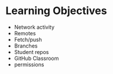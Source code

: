 # Learning Objectives

* Network activity
* Remotes
* Fetch/push
* Branches
* Student repos
* GitHub Classroom
* permissions
